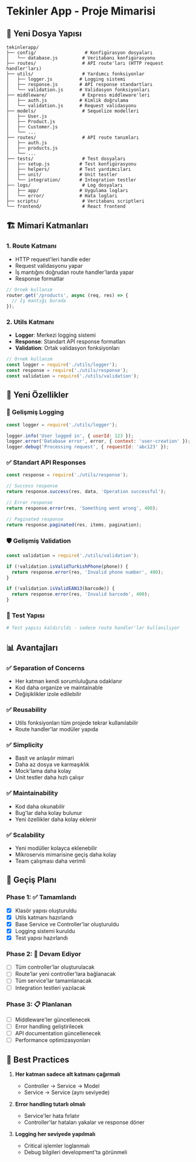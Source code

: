 # Tekinler App - Proje Mimarisi

## 📁 Yeni Dosya Yapısı

```
tekinlerapp/
├── config/                  # Konfigürasyon dosyaları
│   └── database.js         # Veritabanı konfigürasyonu
├── routes/                 # API route'ları (HTTP request handler'ları)
├── utils/                  # Yardımcı fonksiyonlar
│   ├── logger.js          # Logging sistemi
│   ├── response.js        # API response standartları
│   └── validation.js      # Validasyon fonksiyonları
├── middleware/             # Express middleware'leri
│   ├── auth.js            # Kimlik doğrulama
│   └── validation.js      # Request validasyonu
├── models/                 # Sequelize modelleri
│   ├── User.js
│   ├── Product.js
│   ├── Customer.js
│   └── ...
├── routes/                 # API route tanımları
│   ├── auth.js
│   ├── products.js
│   └── ...
├── tests/                  # Test dosyaları
│   ├── setup.js           # Test konfigürasyonu
│   ├── helpers/           # Test yardımcıları
│   ├── unit/              # Unit testler
│   └── integration/       # Integration testler
├── logs/                   # Log dosyaları
│   ├── app/               # Uygulama logları
│   └── error/             # Hata logları
├── scripts/                # Veritabanı scriptleri
└── frontend/               # React frontend
```

## 🏗️ Mimari Katmanları

### 1. **Route Katmanı**
- HTTP request'leri handle eder
- Request validasyonu yapar
- İş mantığını doğrudan route handler'larda yapar
- Response formatlar

```javascript
// Örnek kullanım
router.get('/products', async (req, res) => {
  // İş mantığı burada
});
```

### 2. **Utils Katmanı**
- **Logger**: Merkezi logging sistemi
- **Response**: Standart API response formatları
- **Validation**: Ortak validasyon fonksiyonları

```javascript
// Örnek kullanım
const logger = require('./utils/logger');
const response = require('./utils/response');
const validation = require('./utils/validation');
```

## 🔧 Yeni Özellikler

### 📝 **Gelişmiş Logging**
```javascript
const logger = require('./utils/logger');

logger.info('User logged in', { userId: 123 });
logger.error('Database error', error, { context: 'user-creation' });
logger.debug('Processing request', { requestId: 'abc123' });
```

### ✅ **Standart API Responses**
```javascript
const response = require('./utils/response');

// Success response
return response.success(res, data, 'Operation successful');

// Error response
return response.error(res, 'Something went wrong', 400);

// Paginated response
return response.paginated(res, items, pagination);
```

### 🛡️ **Gelişmiş Validation**
```javascript
const validation = require('./utils/validation');

if (!validation.isValidTurkishPhone(phone)) {
  return response.error(res, 'Invalid phone number', 400);
}

if (!validation.isValidEAN13(barcode)) {
  return response.error(res, 'Invalid barcode', 400);
}
```

### 🧪 **Test Yapısı**
```bash
# Test yapısı kaldırıldı - sadece route handler'lar kullanılıyor
```

## 📊 **Avantajları**

### ✅ **Separation of Concerns**
- Her katman kendi sorumluluğuna odaklanır
- Kod daha organize ve maintainable
- Değişiklikler izole edilebilir

### ✅ **Reusability**
- Utils fonksiyonları tüm projede tekrar kullanılabilir
- Route handler'lar modüler yapıda

### ✅ **Simplicity**
- Basit ve anlaşılır mimari
- Daha az dosya ve karmaşıklık
- Mock'lama daha kolay
- Unit testler daha hızlı çalışır

### ✅ **Maintainability**
- Kod daha okunabilir
- Bug'lar daha kolay bulunur
- Yeni özellikler daha kolay eklenir

### ✅ **Scalability**
- Yeni modüller kolayca eklenebilir
- Mikroservis mimarisine geçiş daha kolay
- Team çalışması daha verimli

## 🚀 **Geçiş Planı**

### Phase 1: ✅ Tamamlandı
- [x] Klasör yapısı oluşturuldu
- [x] Utils katmanı hazırlandı
- [x] Base Service ve Controller'lar oluşturuldu
- [x] Logging sistemi kuruldu
- [x] Test yapısı hazırlandı

### Phase 2: 🔄 Devam Ediyor
- [ ] Tüm controller'lar oluşturulacak
- [ ] Route'lar yeni controller'lara bağlanacak
- [ ] Tüm service'lar tamamlanacak
- [ ] Integration testleri yazılacak

### Phase 3: 📋 Planlanan
- [ ] Middleware'ler güncellenecek
- [ ] Error handling geliştirilecek
- [ ] API documentation güncellenecek
- [ ] Performance optimizasyonları

## 📖 **Best Practices**

1. **Her katman sadece alt katmanı çağırmalı**
   - Controller → Service → Model
   - Service → Service (aynı seviyede)

2. **Error handling tutarlı olmalı**
   - Service'ler hata fırlatır
   - Controller'lar hataları yakalar ve response döner

3. **Logging her seviyede yapılmalı**
   - Critical işlemler loglanmalı
   - Debug bilgileri development'ta görünmeli


